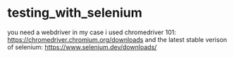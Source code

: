 # testing_with_selenium
you need a webdriver in my case i used chromedriver 101:
https://chromedriver.chromium.org/downloads
and the latest stable verison of selenium:
https://www.selenium.dev/downloads/
